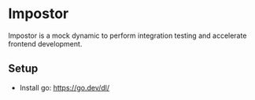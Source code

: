 # Impostor

Impostor is a mock dynamic to perform integration testing and accelerate frontend development.

## Setup

* Install go: https://go.dev/dl/
